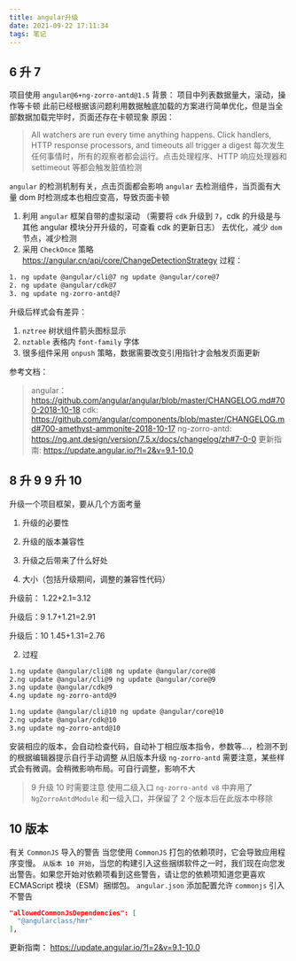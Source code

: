 ```yaml
---
title: angular升级
date: 2021-09-22 17:11:34
tags: 笔记
---
```


## 6 升 7

项目使用 `angular@6+ng-zorro-antd@1.5`
背景：
项目中列表数据量大，滚动，操作等卡顿
此前已经根据该问题利用数据触底加载的方案进行简单优化，但是当全部数据加载完毕时，页面还存在卡顿现象
原因：

> All watchers are run every time anything happens. Click handlers, HTTP response processors, and timeouts all trigger a digest
> 每次发生任何事情时，所有的观察者都会运行。点击处理程序、HTTP 响应处理器和 settimeout 等都会触发脏值检测

`angular` 的检测机制有关，点击页面都会影响 `angular` 去检测组件，当页面有大量 dom 时检测成本也相应变高，导致页面卡顿 
1. 利用 `angular` 框架自带的虚拟滚动
（需要将 `cdk` 升级到 `7`，cdk 的升级是与其他 angular 模块分开升级的，可查看 cdk 的更新日志）
去优化，减少 `dom` 节点，减少检测 
2. 采用 `CheckOnce` 策略 https://angular.cn/api/core/ChangeDetectionStrategy
过程：

```bash
1. ng update @angular/cli@7 ng update @angular/core@7
2. ng update @angular/cdk@7
3. ng update ng-zorro-antd@7
```

升级后样式会有差异：

1. `nztree` 树状组件箭头图标显示
2. `nztable` 表格内 `font-family` 字体
3. 很多组件采用 `onpush` 策略，数据需要改变引用指针才会触发页面更新

参考文档：
> angular： https://github.com/angular/angular/blob/master/CHANGELOG.md#700-2018-10-18
  cdk: https://github.com/angular/components/blob/master/CHANGELOG.md#700-amethyst-ammonite-2018-10-17
  ng-zorro-antd: https://ng.ant.design/version/7.5.x/docs/changelog/zh#7-0-0
  更新指南: https://update.angular.io/?l=2&v=9.1-10.0

## 8 升 9 9 升 10

升级一个项目框架，要从几个方面考量 

1. 升级的必要性 
2. 升级的版本兼容性 
3. 升级之后带来了什么好处

1. 大小（包括升级期间，调整的兼容性代码）

升级前：
1.22+2.1=3.12

升级后：9
1.7+1.21=2.91

升级后：10
1.45+1.31=2.76

2. 过程

```bash
1.ng update @angular/cli@8 ng update @angular/core@8
2.ng update @angular/cli@9 ng update @angular/core@9
3.ng update @angular/cdk@9
4.ng update ng-zorro-antd@9
```

```bash
1.ng update @angular/cli@10 ng update @angular/core@10
2.ng update @angular/cdk@10
3.ng update ng-zorro-antd@10
```

安装相应的版本，会自动检查代码，自动补丁相应版本指令，参数等...，检测不到的根据编辑器提示自行手动调整
从旧版本升级 `ng-zorro-antd` 需要注意，某些样式会有微调。会稍微影响布局。可自行调整，影响不大

> 9 升级 10 时需要注意 使用二级入口
`ng-zorro-antd v8` 中弃用了 `NgZorroAntdModule` 和一级入口，并保留了 2 个版本后在此版本中移除

## 10 版本
有关 `CommonJS` 导入的警告
当您使用 `CommonJS` 打包的依赖项时，它会导致应用程序变慢。
`从版本 10 开始`，当您的构建引入这些捆绑软件之一时，我们现在向您发出警告。如果您开始对依赖项看到这些警告，请让您的依赖项知道您更喜欢 ECMAScript 模块（ESM）捆绑包。
`angular.json` 添加配置允许 `commonjs` 引入不警告

```json
"allowedCommonJsDependencies": [
  "@angularclass/hmr"
],
```

更新指南： https://update.angular.io/?l=2&v=9.1-10.0
